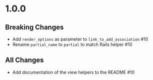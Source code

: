 # 1.0.0
## Breaking Changes
- Add `render_options` as parameter to `link_to_add_association` #10
- Rename `partial_name` to `partial` to match Rails helper #10

## All Changes
- Add documentation of the view helpers to the README #10
